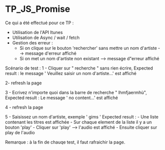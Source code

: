 # TP_JS_Promise

Ce qui a été effectué pour ce TP : 
- Utilisation de l'API Itunes
- Utilisation de Async / wait / fetch
- Gestion des erreur : 
    - Si on clique sur le bouton 'rechercher' sans mettre un nom d'artiste --> message d'erreur affiché
    - Si on met un nom d'artiste non existant --> message d"erreur affiché

Scénario de test : 
1 - Cliquer sur " recherche " sans rien écrire, 
				Expected result : le message ' Veuillez saisir un nom d'artiste...' est affiché
				
2- refresh la page 

3 - Ecrivez n'importe quoi dans la barre de recherche " lhmfjaermhù",
				Expected result :  Le message ' no content...' est affiché 

4 - refresh la page

5 - Saisissez un nom d'artiste, exemple ' gims ' 
					Expected result : - Une liste contenant les titres est affichée
														- Sur chaque element de la liste il y a un bouton 'play'
														- Cliquer sur 'play'  --> l'audio est affiché
														- Ensuite cliquer sur play de l'audio 

Remarque : à la fin de chauqe test, il faut rafraichir la page.													
										
					
